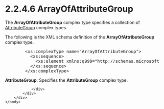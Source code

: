 <html dir="LTR" xmlns:mshelp="http://msdn.microsoft.com/mshelp" xmlns:ddue="http://ddue.schemas.microsoft.com/authoring/2003/5" xmlns:xlink="http://www.w3.org/1999/xlink" xmlns:tool="http://www.microsoft.com/tooltip">
    <head>
        <meta http-equiv="Content-Type" content="text/html; CHARSET=utf-8"></meta>
        <meta name="save" content="history"></meta>
        <title>2.2.4.6 ArrayOfAttributeGroup</title>
        <xml>
            <mshelp:toctitle title="2.2.4.6 ArrayOfAttributeGroup"></mshelp:toctitle>
            <mshelp:rltitle title="[MS-SSMDSWS-15]: ArrayOfAttributeGroup"></mshelp:rltitle>
            <mshelp:keyword index="A" term="81059329-1b57-461c-9d0c-021725c74bae"></mshelp:keyword>
            <mshelp:attr name="DCSext.ContentType" value="open specification"></mshelp:attr>
            <mshelp:attr name="AssetID" value="81059329-1b57-461c-9d0c-021725c74bae"></mshelp:attr>
            <mshelp:attr name="TopicType" value="kbRef"></mshelp:attr>
            <mshelp:attr name="DCSext.Title" value="[MS-SSMDSWS-15]: ArrayOfAttributeGroup" />
        </xml>
    </head>
    <body>
        <div id="header">
            <h1 class="heading">2.2.4.6 ArrayOfAttributeGroup</h1>
        </div>
        <div id="mainSection">
            <div id="mainBody">
                <div id="allHistory" class="saveHistory"></div>
                <div id="sectionSection0" class="section" name="collapseableSection">
                    

<p>The <b>ArrayOfAttributeGroup</b> complex type specifies a
collection of <a href="b4dc7507-719a-4b7d-80a0-85fb4a07097b.md">AttributeGroup</a>
complex types.</p>

<p>The following is the XML schema definition of the <b>ArrayOfAttributeGroup</b>
complex type.</p>

<dl>
<dd>
<div><pre>   &lt;xs:complexType name=&quot;ArrayOfAttributeGroup&quot;&gt;
     &lt;xs:sequence&gt;
       &lt;xs:element xmlns:q999=&quot;http://schemas.microsoft.com/sqlserver/masterdataservices/2009/09&quot; minOccurs=&quot;0&quot; maxOccurs=&quot;unbounded&quot; name=&quot;AttributeGroup&quot; nillable=&quot;true&quot; type=&quot;q999:AttributeGroup&quot; xmlns:xs=&quot;http://www.w3.org/2001/XMLSchema&quot; /&gt;
     &lt;/xs:sequence&gt;
   &lt;/xs:complexType&gt;
</pre></div>
</dd></dl>

<p><b>AttributeGroup</b>: Specifies the <b>AttributeGroup</b>
complex type.</p>


                </div>
            </div>
        </div>
    </body>
</html>